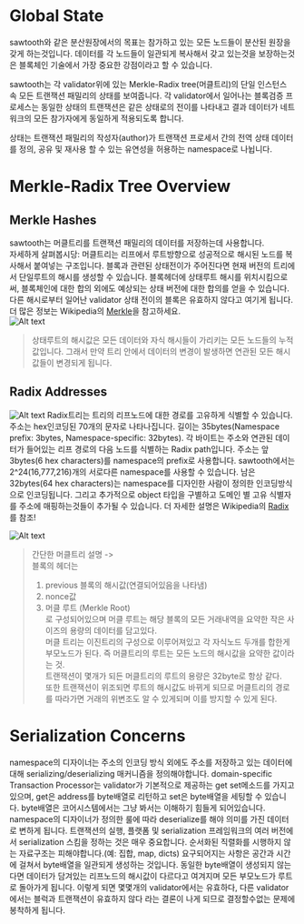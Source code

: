 # Global State

sawtooth와 같은 분산원장에서의 목표는 참가하고 있는 모든 노드들이 분산된 원장을 갖게 하는것입니다. 데이터를 각 노드들이 일관되게 복사해서 갖고 있는것을 보장하는것은 블록체인 기술에서 가장 중요한 강점이라고 할 수 있습니다.  

sawtooth는 각 validator위에 있는 Merkle-Radix tree(머클트리)의 단일 인스턴스 속 모든 트랜잭션 패밀리의 상태를 보여줍니다. 각 validator에서 일어나는 블록검증 프로세스는 동일한 상태의 트랜잭션은 같은 상태로의 전이를 나타내고 결과 데이터가 네트워크의 모든 참가자에게 동일하게 적용되도록 합니다.  

상태는 트랜잭션 패밀리의 작성자(author)가 트랜잭션 프로세서 간의 전역 상태 데이터를 정의, 공유 및 재사용 할 수 있는 유연성을 허용하는 namespace로 나뉩니다.  


# Merkle-Radix Tree Overview

## Merkle Hashes

sawtooth는 머클트리를 트랜잭션 패밀리의 데이터를 저장하는데 사용합니다.  
자세하게 살펴봅시당: 머클트리는 리프에서 루트방향으로 성공적으로 해시된 노드를 복사해서 붙여넣는 구조입니다. 블록과 관련된 상태전이가 주어진다면 현재 버전의 트리에서 단일루트의 해시를 생성할 수 있습니다. 블록헤더에 상태루트 해시를 위치시킴으로써, 블록체인에 대한 합의 외에도 예상되는 상태 버전에 대한 합의를 얻을 수 있습니다. 다른 해시로부터 일어난 validator 상태 전이의 블록은 유효하지 않다고 여기게 됩니다. 더 많은 정보는 Wikipedia의 [Merkle](https://en.wikipedia.org/wiki/Merkle_tree)을 참고하세요.  
![Alt text](https://sawtooth.hyperledger.org/docs/core/nightly/master/_images/state_merkle_hashes.svg)


>상태루트의 해시값은 모든 데이터와 자식 해시들이 가리키는 모든 노드들의 누적값입니다. 그래서 만약 트리 안에서 데이터의 변경이 발생하면 연관된 모든 해시값들이 변경되게 됩니다.  

## Radix Addresses
![Alt text](https://sawtooth.hyperledger.org/docs/core/nightly/master/_images/state_address_format.svg)
Radix트리는 트리의 리프노드에 대한 경로를 고유하게 식별할 수 있습니다. 주소는 hex인코딩된 70개의 문자로 나타나집니다. 길이는 35bytes(Namespace prefix: 3bytes, Namespace-specific: 32bytes). 각 바이트는 주소와 연관된 데이터가 들어있는 리프 경로의 다음 노드를 식별하는 Radix path입니다. 주소는 앞 3bytes(6 hex characters)를 namespace의 prefix로 사용합니다. sawtooth에서는 2^24(16,777,216)개의 서로다른 namespace를 사용할 수 있습니다. 남은 32bytes(64 hex characters)는 namespace를 디자인한 사람이 정의한 인코딩방식으로 인코딩됩니다. 그리고 추가적으로 object 타입을 구별하고 도메인 별 고유 식별자를 주소에 매핑하는것들이 추가될 수 있습니다. 더 자세한 설명은 Wikipedia의 [Radix](https://en.wikipedia.org/wiki/Radix_tree)를 참조!

![Alt text](https://sawtooth.hyperledger.org/docs/core/nightly/master/_images/state_radix.svg)

>간단한 머클트리 설명 ->  
>블록의 헤더는
> 1. previous 블록의 해시값(연결되어있음을 나타냄) 
> 2. nonce값
> 3. 머클 루트 (Merkle Root)  
>로 구성되어있으며 머클 루트는 해당 블록의 모든 거래내역을 요약한 작은 사이즈의 용량의 데이터를 담고있다.  
>머클 트리는 이진트리의 구성으로 이루어져있고 각 자식노드 두개를 합한게 부모노드가 된다. 즉 머클트리의 루트는 모든 노드의 해시값을 요약한 값이라는 것.  
>트랜잭션이 몇개가 되든 머클트리의 루트의 용량은 32byte로 항상 같다.  
>또한 트랜잭션이 위조되면 루트의 해시값도 바뀌게 되므로 머클트리의 경로를 따라가면 거래의 위변조도 알 수 있게되며 이를 방지할 수 있게 된다.

# Serialization Concerns

namespace의 디자이너는 주소의 인코딩 방식 외에도 주소를 저장하고 있는 데이터에 대해  serializing/deserializing 매커니즘을 정의해야합니다. domain-specific Transaction Processor는 validator가 기본적으로 제공하는 get set메소드를 가지고 있으며, get은 address를 byte배열로 리턴하고 set은 byte배열을 세팅할 수 있습니다. byte배열은 코어시스템에서는 그냥 봐서는 이해하기 힘들게 되어있습니다. namespace의 디자이너가 정의한 룰에 따라 deserialize를 해야 의미를 가진 데이터로 변하게 됩니다. 트랜잭션의 실행, 플랫폼 및 serialization 프레임워크의 여러 버전에서 serialization 스킴을 정하는 것은 매우 중요합니다. 순서화된 직렬화를 시행하지 않는 자료구조는 피해야합니다.(예: 집합, map, dicts) 요구되어지는 사항은 공간과 시간에 걸쳐서 byte배열을 일관되게 생성하는 것입니다. 동일한 byte배열이 생성되지 않는다면 데이터가 담겨있는 리프노드의 해시값이 다르다고 여겨지며 모든 부모노드가 루트로 돌아가게 됩니다. 이렇게 되면 몇몇개의 validator에서는 유효하다, 다른 validator에서는 블럭과 트랜잭션이 유효하지 않다 라는 결론이 나게 되므로 결정할수없는 문제에 봉착하게 됩니다.
